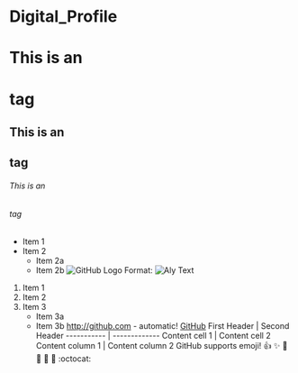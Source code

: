 # Digital_Profile


# This is an <h1> tag
## This is an <h2> tag
###### This is an <h6> tag
* Item 1
* Item 2
  * Item 2a
  * Item 2b
![GitHub Logo](/images/logo.png)
Format: ![Aly Text](url)
1. Item 1
2. Item 2
3. Item 3
   * Item 3a
   * Item 3b
http://github.com - automatic!
 [GitHub](http://github.com)
First Header | Second Header
 ----------- | -------------
 Content cell 1 | Content cell 2
 Content column 1 | Content column 2
 GitHub supports emoji!
 :+1: :sparkles: :camel: :tada:
 :rocket: :metal: :octocat:
